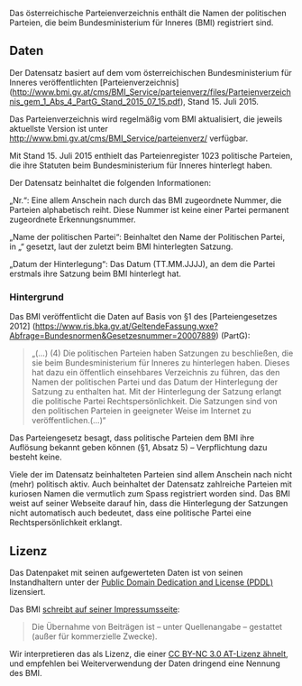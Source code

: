 Das österreichische Parteienverzeichnis enthält die Namen der politischen Parteien, die beim Bundesministerium für Inneres (BMI) registriert sind. 

## Daten
Der Datensatz basiert auf dem vom österreichischen Bundesministerium für Inneres veröffentlichten [Parteienverzeichnis] (http://www.bmi.gv.at/cms/BMI_Service/parteienverz/files/Parteienverzeichnis_gem_1_Abs_4_PartG_Stand_2015_07_15.pdf), Stand 15. Juli 2015. 

Das Parteienverzeichnis wird regelmäßig vom BMI aktualisiert, die jeweils aktuellste Version ist unter http://www.bmi.gv.at/cms/BMI_Service/parteienverz/ verfügbar.

Mit Stand 15. Juli 2015 enthielt das Parteienregister 1023 politische Parteien, die ihre Statuten beim Bundesministerium für Inneres hinterlegt haben.   

Der Datensatz beinhaltet die folgenden Informationen: 

„Nr.“: Eine allem Anschein nach durch das BMI zugeordnete Nummer, die Parteien alphabetisch reiht. Diese Nummer ist keine einer Partei permanent zugeordnete Erkennungsnummer. 

„Name der politischen Partei“: Beinhaltet den Name der Politischen Partei, in „“ gesetzt, laut der zuletzt beim BMI hinterlegten Satzung. 

„Datum der Hinterlegung“: Das Datum (TT.MM.JJJJ), an dem die Partei erstmals ihre Satzung beim BMI hinterlegt hat.

### Hintergrund 
Das BMI veröffentlicht die Daten auf Basis von §1 des [Parteiengesetzes 2012] (https://www.ris.bka.gv.at/GeltendeFassung.wxe?Abfrage=Bundesnormen&Gesetzesnummer=20007889) (PartG):

> „(...) (4) Die politischen Parteien haben Satzungen zu beschließen, die sie beim Bundesministerium für Inneres zu hinterlegen haben. Dieses hat dazu ein öffentlich einsehbares Verzeichnis zu führen, das den Namen der politischen Partei und das Datum der Hinterlegung der Satzung zu enthalten hat. Mit der Hinterlegung der Satzung erlangt die politische Partei Rechtspersönlichkeit. Die Satzungen sind von den politischen Parteien in geeigneter Weise im Internet zu veröffentlichen.(...)“

Das Parteiengesetz besagt, dass politische Parteien dem BMI ihre Auflösung bekannt geben können (§1, Absatz 5) – Verpflichtung dazu besteht keine.

Viele der im Datensatz beinhalteten Parteien sind allem Anschein nach nicht (mehr) politisch aktiv. Auch beinhaltet der Datensatz zahlreiche Parteien mit kuriosen Namen die vermutlich zum Spass registriert worden sind. 
Das BMI weist auf seiner Webseite darauf hin, dass die Hinterlegung der Satzungen nicht automatisch auch bedeutet, dass eine politische Partei eine Rechtspersönlichkeit erklangt. 

## Lizenz
Das Datenpaket mit seinen aufgewerteten Daten ist von seinen Instandhaltern unter der [Public Domain Dedication and License (PDDL)](http://opendatacommons.org/licenses/pddl/1.0/) lizensiert.

Das BMI [schreibt auf seiner Impressumsseite](http://www.bmi.gv.at/cms/bmi_impressum/):
> Die Übernahme von Beiträgen ist – unter Quellenangabe – gestattet (außer für kommerzielle Zwecke).

Wir interpretieren das als Lizenz, die einer [CC BY-NC 3.0 AT-Lizenz ähnelt](https://creativecommons.org/licenses/by-nc/3.0/at/), und empfehlen bei Weiterverwendung der Daten dringend eine Nennung des BMI.

